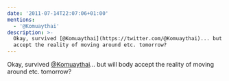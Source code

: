 ```yaml
---
date: '2011-07-14T22:07:06+01:00'
mentions:
  - '@Komuaythai'
description: >-
  Okay, survived [@Komuaythai](https://twitter.com/@Komuaythai)... but will body
  accept the reality of moving around etc. tomorrow?
---
```

Okay, survived [@Komuaythai](https://twitter.com/@Komuaythai)... but will body accept the reality of moving around etc. tomorrow?
